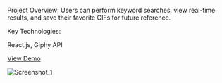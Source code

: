 Project Overview:
Users can perform keyword searches, view real-time results, and save their favorite GIFs for future reference.

Key Technologies:

React.js,
Giphy API


[View Demo](https://gifexporerapp.netlify.app/)

![Screenshot_1](https://user-images.githubusercontent.com/103124569/230779512-31b4edd2-2812-4765-9560-c7c8e339f153.png)

